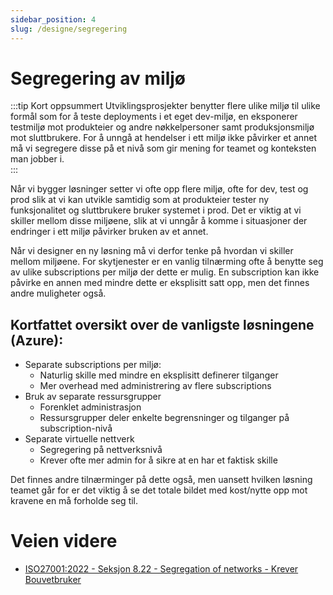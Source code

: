 ```yaml
---
sidebar_position: 4
slug: /designe/segregering
---
```


# Segregering av miljø
:::tip Kort oppsummert
Utviklingsprosjekter benytter flere ulike miljø til ulike formål som for å teste deployments i et eget dev-miljø, en eksponerer testmiljø mot produkteier og andre nøkkelpersoner samt produksjonsmiljø mot sluttbrukere. For å unngå at hendelser i ett miljø ikke påvirker et annet må vi segregere disse på et nivå som gir mening for teamet og konteksten man jobber i.  
:::

Når vi bygger løsninger setter vi ofte opp flere miljø, ofte for dev, test og prod slik at vi kan utvikle samtidig som at produkteier tester ny funksjonalitet og sluttbrukere bruker systemet i prod. Det er viktig at vi skiller mellom disse miljøene, slik at vi unngår å komme i situasjoner der endringer i ett miljø påvirker bruken av et annet. 

Når vi designer en ny løsning må vi derfor tenke på hvordan vi skiller mellom miljøene. For skytjenester er en vanlig tilnærming ofte å benytte seg av ulike subscriptions per miljø der dette er mulig. En subscription kan ikke påvirke en annen med mindre dette er eksplisitt satt opp, men det finnes andre muligheter også.

## Kortfattet oversikt over de vanligste løsningene (Azure):
* Separate subscriptions per miljø:
    * Naturlig skille med mindre en eksplisitt definerer tilganger
    * Mer overhead med administrering av flere subscriptions 
* Bruk av separate ressursgrupper
    * Forenklet administrasjon
    * Ressursgrupper deler enkelte begrensninger og tilganger på subscription-nivå
* Separate virtuelle nettverk
    * Segregering på nettverksnivå
    * Krever ofte mer admin for å sikre at en har et faktisk skille

Det finnes andre tilnærminger på dette også, men uansett hvilken løsning teamet går for er det viktig å se det totale bildet med kost/nytte opp mot kravene en må forholde seg til. 

# Veien videre
* [ISO27001:2022 - Seksjon 8.22 - Segregation of networks - Krever Bouvetbruker](https://wiki.bouvet.no/display/BLS/Nettverkssikkerhet)

